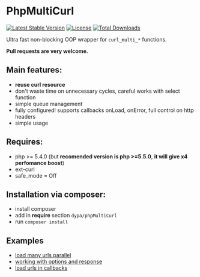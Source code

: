 # PhpMultiCurl

[![Latest Stable Version](https://poser.pugx.org/dypa/phpmulticurl/v/stable.png)](https://packagist.org/packages/dypa/phpmulticurl)
[![License](https://poser.pugx.org/dypa/phpmulticurl/license.png)](https://packagist.org/packages/dypa/phpmulticurl)
[![Total Downloads](https://poser.pugx.org/dypa/phpmulticurl/downloads.png)](https://packagist.org/packages/dypa/phpmulticurl)

Ultra fast non-blocking OOP wrapper for `curl_multi_*` functions.

__Pull requests are very welcome.__

## Main features:

* **reuse curl resource**
* don't waste time on unnecessary cycles, careful works with select function
* simple queue management
* fully configured! supports callbacks onLoad, onError, full control on http headers
* simple usage

## Requires:

* php >= 5.4.0 (but **recomended version is php >=5.5.0**, __it will give x4 perfomance boost__)
* ext-curl
* safe_mode = Off

## Installation via composer:

* install composer
* add in __require__ section `dypa/phpMultiCurl`
* run `composer install`

## Examples

* [load many urls parallel](https://github.com/dypa/phpmulticurl/blob/master/examples/example0.php)
* [working with options and response](https://github.com/dypa/phpmulticurl/blob/master/examples/example1.php)
* [load urls in callbacks](https://github.com/dypa/phpmulticurl/blob/master/examples/example2.php)
